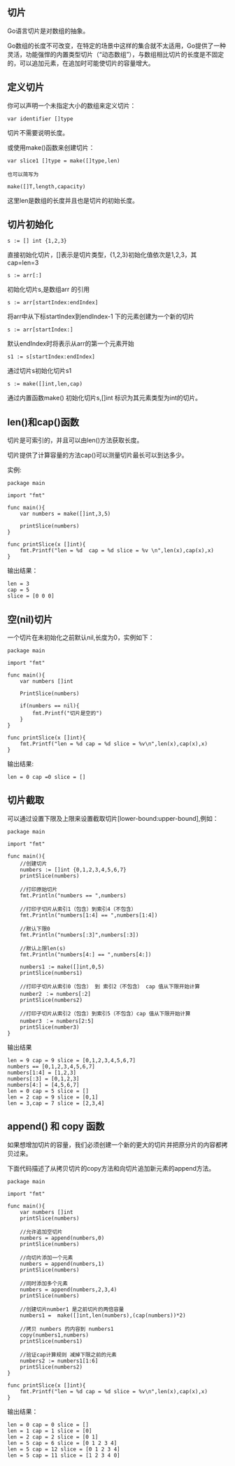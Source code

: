 ## 切片 ##

Go语言切片是对数组的抽象。

Go数组的长度不可改变，在特定的场景中这样的集合就不太适用，Go提供了一种灵活，功能强悍的内置类型切片（“动态数组”），与数组相比切片的长度是不固定的，可以追加元素，在追加时可能使切片的容量增大。

## 定义切片 ##

你可以声明一个未指定大小的数组来定义切片：

    var identifier []type

切片不需要说明长度。

或使用make()函数来创建切片：

	var slice1 []type = make([]type,len)

	也可以简写为

	make([]T,length,capacity)

这里len是数组的长度并且也是切片的初始长度。

## 切片初始化 ##

    s := [] int {1,2,3}

直接初始化切片，[]表示是切片类型，{1,2,3}初始化值依次是1,2,3，其cap=len=3

    s := arr[:]

初始化切片s,是数组arr 的引用

	s := arr[startIndex:endIndex]

将arr中从下标startIndex到endIndex-1 下的元素创建为一个新的切片

    s := arr[startIndex:]

默认endIndex时将表示从arr的第一个元素开始

    s1 := s[startIndex:endIndex]

通过切片s初始化切片s1

    s := make([]int,len,cap)

通过内置函数make() 初始化切片s,[]int 标识为其元素类型为int的切片。

## len()和cap()函数 ##

切片是可索引的，并且可以由len()方法获取长度。

切片提供了计算容量的方法cap()可以测量切片最长可以到达多少。

实例:

    package main

	import "fmt"

	func main(){
		var numbers = make([]int,3,5)
		
		printSlice(numbers)
	}

	func printSlice(x []int){
		fmt.Printf("len = %d  cap = %d slice = %v \n",len(x),cap(x),x)
	}

输出结果：

    len = 3 
	cap = 5
	slice = [0 0 0]

## 空(nil)切片 ##

一个切片在未初始化之前默认nil,长度为0，实例如下：

	package main

	import "fmt"

	func main(){
		var numbers []int
		
		PrintSlice(numbers)

		if(numbers == nil){
			fmt.Printf("切片是空的")
		}
	}

	func printSlice(x []int){
		fmt.Printf("len = %d cap = %d slice = %v\n",len(x),cap(x),x)
	}

输出结果:

    len = 0 cap =0 slice = []

## 切片截取 ##

可以通过设置下限及上限来设置截取切片[lower-bound:upper-bound],例如：

	package main

	import "fmt"

	func main(){
		//创建切片
		numbers := []int {0,1,2,3,4,5,6,7}
		printSlice(numbers)

		//打印原始切片
		fmt.Println("numbers == ",numbers)
		
		//打印子切片从索引1（包含）到索引4（不包含）
		fmt.Println("numbers[1:4] == ",numbers[1:4])

		//默认下限0
		fmt.Println("numbers[:3]",numbers[:3])

		//默认上限len(s)
		fmt.Println("numbers[4:] == ",numbers[4:])

		numbers1 := make([]int,0,5)
		printSlice(numbers1)

		//打印子切片从索引0（包含） 到 索引2（不包含） cap 值从下限开始计算
		number2 ：= numbers[:2]     
		printSlice(numbers2)

		//打印子切片从索引2（包含）到索引5（不包含）cap 值从下限开始计算
		number3 ：= numbers[2:5]      
		printSlice(number3)
	}

输出结果
	
	len = 9 cap = 9 slice = [0,1,2,3,4,5,6,7]
	numbers == [0,1,2,3,4,5,6,7]
	numbers[1:4] = [1,2,3]
	numbers[:3] = [0,1,2,3]
	numbers[4:] = [4,5,6,7]
	len = 0 cap = 5 slice = []  
	len = 2 cap = 9 slice = [0,1]
	len = 3,cap = 7 slice = [2,3,4]

## append() 和 copy 函数 ##

如果想增加切片的容量，我们必须创建一个新的更大的切片并把原分片的内容都拷贝过来。

下面代码描述了从拷贝切片的copy方法和向切片追加新元素的append方法。

    package main

	import "fmt"

	func main(){
		var numbers []int
		printSlice(numbers)

		//允许追加空切片
		numbers = append(numbers,0)
		printSlice(numbers)

		//向切片添加一个元素
		numbers = append(numbers,1)
		printSlice(numbers)

		//同时添加多个元素
		numbers = append(numbers,2,3,4)
		printSlice(numbers)

		//创建切片number1 是之前切片的两倍容量
		numbers1 =  make([]int,len(numbers),(cap(numbers))*2)

		//拷贝 numbers 的内容到 numbers1
		copy(numbers1,numbers)
		printSlice(numbers1)

		//验证cap计算规则 减掉下限之前的元素
    	numbers2 := numbers1[1:6]
    	printSlice(numbers2)
	}

	func printSlice(x []int){
		fmt.Printf("len = %d cap = %d slice = %v\n",len(x),cap(x),x)
	}

输出结果：

	len = 0 cap = 0 slice = []
	len = 1 cap = 1 slice = [0]
	len = 2 cap = 2 slice = [0 1]
	len = 5 cap = 6 slice = [0 1 2 3 4]
	len = 5 cap = 12 slice = [0 1 2 3 4]
	len = 5 cap = 11 slice = [1 2 3 4 0]